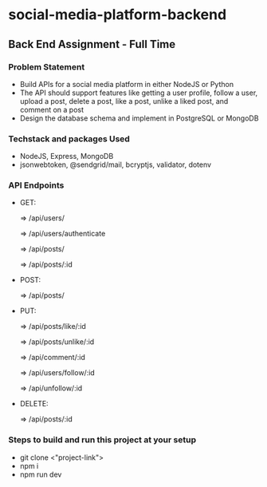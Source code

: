 # social-media-platform-backend
  ## Back End Assignment - Full Time
  ### Problem Statement
  - Build APIs for a social media platform in either NodeJS or Python
  - The API should support features like getting a user profile, follow a user, upload a post, delete a post,  like a post, unlike a liked post, and comment on a post
  - Design the database schema and implement in PostgreSQL or MongoDB

  ### Techstack and packages Used
  - NodeJS, Express, MongoDB
  - jsonwebtoken, @sendgrid/mail, bcryptjs, validator, dotenv

  ### **API Endpoints**
  - GET: 

      => /api/users/

      => /api/users/authenticate
      
      => /api/posts/
      
      => /api/posts/:id
  
  - POST:

      => /api/posts/
  
  - PUT:

      => /api/posts/like/:id

      => /api/posts/unlike/:id
      
      => /api/comment/:id
      
      => /api/users/follow/:id
      
      => /api/unfollow/:id
  
  - DELETE:

      => /api/posts/:id

  ### Steps to build and run this project at your setup
  - git clone <"project-link">
  - npm i
  - npm run dev
